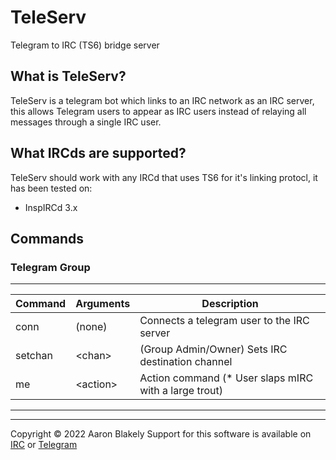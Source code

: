 # TeleServ
Telegram to IRC (TS6) bridge server

## What is TeleServ?
TeleServ is a telegram bot which links to an IRC network as an IRC server, this
allows Telegram users to appear as IRC users instead of relaying all messages
through a single IRC user.

## What IRCds are supported?
TeleServ should work with any IRCd that uses TS6 for it's linking protocl, it has been tested on:
* InspIRCd 3.x


## Commands

### Telegram Group

-------------------------------------------------------------------------------
| Command | Arguments | Description                                           |
|---------|-----------|-------------------------------------------------------|
| conn    | (none)    | Connects a telegram user to the IRC server            |
| setchan | \<chan\>    | (Group Admin/Owner) Sets IRC destination channel      |
| me      | \<action\>  | Action command (* User slaps mIRC with a large trout) |
-------------------------------------------------------------------------------

---
Copyright &copy; 2022 Aaron Blakely
Support for this software is available on [IRC](https://webchat.ephasic.org/?join=ephasic) or [Telegram](https://t.me/ephasic)